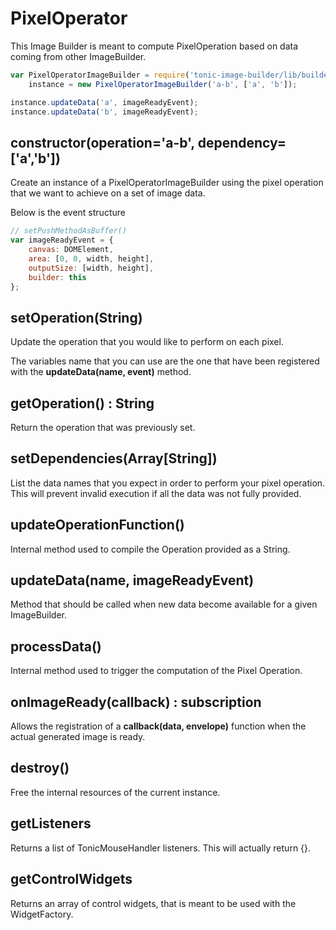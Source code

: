 # PixelOperator

This Image Builder is meant to compute PixelOperation based on data coming
from other ImageBuilder.

```js
var PixelOperatorImageBuilder = require('tonic-image-builder/lib/builder/PixelOperator'),
    instance = new PixelOperatorImageBuilder('a-b', ['a', 'b']);

instance.updateData('a', imageReadyEvent);
instance.updateData('b', imageReadyEvent);
```

## constructor(operation='a-b', dependency=['a','b'])

Create an instance of a PixelOperatorImageBuilder using the pixel operation that
we want to achieve on a set of image data.

Below is the event structure

```js
// setPushMethodAsBuffer()
var imageReadyEvent = {
    canvas: DOMElement,
    area: [0, 0, width, height],
    outputSize: [width, height],
    builder: this
};
```

## setOperation(String)

Update the operation that you would like to perform on each pixel.

The variables name that you can use are the one that have been registered with
the __updateData(name, event)__ method.

## getOperation() : String

Return the operation that was previously set.

## setDependencies(Array[String])

List the data names that you expect in order to perform your pixel operation.
This will prevent invalid execution if all the data was not fully provided.

## updateOperationFunction()

Internal method used to compile the Operation provided as a String.

## updateData(name, imageReadyEvent)

Method that should be called when new data become available for a given
ImageBuilder.

## processData()

Internal method used to trigger the computation of the Pixel Operation.

## onImageReady(callback) : subscription

Allows the registration of a __callback(data, envelope)__ function when the
actual generated image is ready.

## destroy()

Free the internal resources of the current instance.

## getListeners

Returns a list of TonicMouseHandler listeners.
This will actually return {}.

## getControlWidgets

Returns an array of control widgets, that is meant to be used with the
WidgetFactory.


